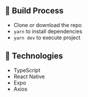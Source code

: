## 🧰 Build Process

- Clone or download the repo
- `yarn` to install dependencies
- `yarn dev` to execute project

## 🚀 Technologies

- TypeScript
- React Native
- Expo
- Axios
